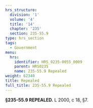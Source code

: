```yaml
---
hrs_structure:
  division: '1'
  volume: '4'
  title: '14'
  chapter: '235'
  section: 235-55.9
type: hrs_section
tags:
  - Government
menu:
  hrs:
    identifier: HRS_0235-0055_0009
    parent: HRS0235
    name: 235-55.9 Repealed
weight: 62340
title: Repealed
full_title: 235-55.9 Repealed
---
```

**§235-55.9 REPEALED.** L 2000, c 18, §7.